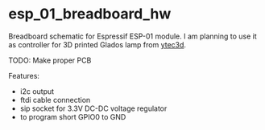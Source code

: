 # esp_01_breadboard_hw
Breadboard schematic for Espressif ESP-01 module. I am planning to use it as controller
for 3D printed Glados lamp from [ytec3d](http://ytec3d.com/glados-lamp/ "Glados lamp").

TODO: Make proper PCB

Features:
 * i2c output
 * ftdi cable connection
 * sip socket for 3.3V DC-DC voltage regulator
 * to program short GPIO0 to GND
